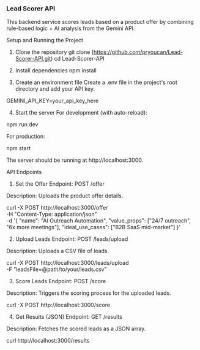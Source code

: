 ### Lead Scorer API
This backend service scores leads based on a product offer by combining rule-based logic + AI analysis from the Gemini API.

Setup and Running the Project
1. Clone the repository
git clone (https://github.com/pryoucan/Lead-Scorer-API.git)
cd Lead-Scorer-API

2. Install dependencies
npm install

3. Create an environment file
Create a .env file in the project's root directory and add your API key.

GEMINI_API_KEY=your_api_key_here

4. Start the server
For development (with auto-reload):

npm run dev

For production:

npm start

The server should be running at http://localhost:3000.

API Endpoints
1. Set the Offer
Endpoint: POST /offer

Description: Uploads the product offer details.

curl -X POST http://localhost:3000/offer \
-H "Content-Type: application/json" \
-d '{
  "name": "AI Outreach Automation",
  "value_props": ["24/7 outreach", "6x more meetings"],
  "ideal_use_cases": ["B2B SaaS mid-market"]
}'

2. Upload Leads
Endpoint: POST /leads/upload

Description: Uploads a CSV file of leads.

curl -X POST http://localhost:3000/leads/upload \
-F "leadsFile=@path/to/your/leads.csv"

3. Score Leads
Endpoint: POST /score

Description: Triggers the scoring process for the uploaded leads.

curl -X POST http://localhost:3000/score

4. Get Results (JSON)
Endpoint: GET /results

Description: Fetches the scored leads as a JSON array.

curl http://localhost:3000/results
